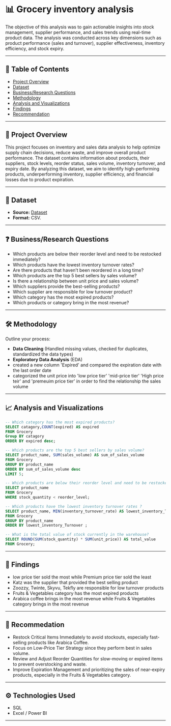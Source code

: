 
# 📊 Grocery inventory analysis

The objective of this analysis was to gain actionable insights into stock management, supplier performance, and sales trends using real-time product data. The analysis was conducted across key dimensions such as product performance (sales and turnover), supplier effectiveness, inventory efficiency, and stock expiry.

---

## 📌 Table of Contents

- [Project Overview](#project-overview)
- [Dataset](#dataset)
- [Business/Research Questions](#businessresearch-questions)
- [Methodology](#methodology)
- [Analysis and Visualizations](#analysis-and-visualizations)
- [Findings](#findings)
- [Recommendation](#recommendation)
---

## 🧠 Project Overview

This project focuses on inventory and sales data analysis to help optimize supply chain decisions, reduce waste, and improve overall product performance. The dataset contains information about products, their suppliers, stock levels, reorder status, sales volume, inventory turnover, and expiry date.
By analyzing this dataset, we aim to identify high-performing products, underperforming inventory, supplier efficiency, and financial losses due to product expiration.

---

## 📂 Dataset

- **Source:** <a href ='https://github.com/ikechidiogo19/Grocery_inventory_analysis/blob/main/Grocery_Inventory_and_Sales_Dataset.csv'> Dataset </a>
- **Format:** CSV.
---

## ❓ Business/Research Questions
- Which products are below their reorder level and need to be restocked immediately?
- Which products have the lowest inventory turnover rates?
- Are there products that haven’t been reordered in a long time?
- Which products are the top 5 best sellers by sales volume?
- Is there a relationship between unit price and sales volume?
- Which suppliers provide the best-selling products?
- Which supplier are responsible for low turnover product?
- Which category has the most expired products?
- Which products or category bring in the most revenue?

---

## 🛠 Methodology

Outline your process:
- **Data Cleaning** (Handled missing values, checked for duplicates, standardized the data types)
- **Exploratory Data Analysis** (EDA)
- created a new column 'Expired' and compared the expiration date with the last order date
- categorized the unit price into 'low price tier' 'mid-price tier' 'High price teir' and 'premeuim price tier' in order to find the relationship the sales volume

---

## 📈 Analysis and Visualizations
``` sql
-- Which category has the most expired products?
SELECT catagory,COUNT(expired) AS expired
FROM Grocery
Group BY catagory
ORDER BY expired desc;
```
``` sql
-- Which products are the top 5 best sellers by sales volume?
SELECT product_name, SUM(sales_volume) AS sum_of_sales_volume
FROM Grocery
GROUP BY product_name
ORDER BY sum_of_sales_volume desc
LIMIT 5;
```
``` sql
-- Which products are below their reorder level and need to be restocked immediately?
SELECT product_name
FROM Grocery
WHERE stock_quantity < reorder_level;
```
``` sql
-- Which products have the lowest inventory turnover rates ?
SELECT product_name, MIN(inventory_turnover_rate) AS lowest_inventory_Turnover
FROM Grocery
GROUP BY product_name
ORDER BY lowest_inventory_Turnover ;
```
``` sql
-- What is the total value of stock currently in the warehouse?
SELECT ROUND(SUM(stock_quantity) * SUM(unit_price)) AS total_value
FROM Grocery;
```

---

## 📌 Findings

- low price tier sold the most while Premium price tier sold the least 
- Katz was the supplier that provided the best selling product
- Zoozzy, Twinte, Skyvu, Tekfly  are responsible for low turnover products
- Fruits & Vegetables  category has the most expired products
- Arabica coffee brings in the most revenue   while Fruits & Vegetables category brings in the most revenue 
---

## 🧾 Recommedation
- Restock Critical Items Immediately to avoid stockouts, especially fast-selling products like Arabica Coffee.
- Focus on Low-Price Tier Strategy since they perform best in sales volume.
- Review and Adjust Reorder Quantities for slow-moving or expired items to prevent overstocking and waste.
- Improve Expiration Management and prioritizing the sales of near-expiry products, especially in the Fruits & Vegetables category.

---

## ⚙️ Technologies Used
- SQL
- Excel / Power BI

---
